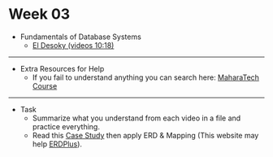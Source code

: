 # Week 03
   - Fundamentals of Database Systems
      - [El Desoky (videos 10:18)](https://www.youtube.com/playlist?list=PL37D52B7714788190)
---
   - Extra Resources for Help
     - If you fail to understand anything you can search here: [MaharaTech Course](https://maharatech.gov.eg/course/view.php?id=740)
---
- Task
    - Summarize what you understand from each video in a file and practice everything.
    - Read this [Case Study](https://drive.google.com/file/d/1tZWtp5GXDZ-oG4muMASt63ix7MaZnGop/view?usp=drive_link) then apply ERD & Mapping (This website may help [ERDPlus](https://erdplus.com/)).
